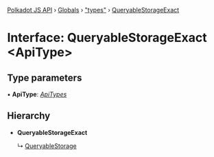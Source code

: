 [Polkadot JS API](../README.md) › [Globals](../globals.md) › ["types"](../modules/_types_.md) › [QueryableStorageExact](_types_.queryablestorageexact.md)

# Interface: QueryableStorageExact <**ApiType**>

## Type parameters

▪ **ApiType**: *[ApiTypes](../modules/_types_.md#apitypes)*

## Hierarchy

* **QueryableStorageExact**

  ↳ [QueryableStorage](_types_.queryablestorage.md)
